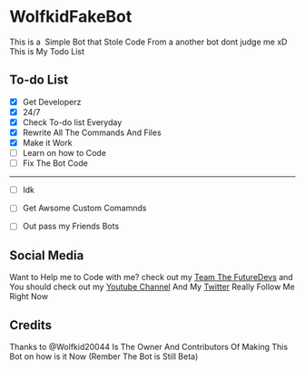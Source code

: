 # WolfkidFakeBot
This is a  Simple Bot that Stole Code From a another bot dont judge me xD
This is My Todo List

## To-do List
- [x] Get Developerz
- [x] 24/7
- [x] Check To-do list Everyday
- [x] Rewrite All The Commands And Files
- [x] Make it Work
- [ ] Learn on how to Code
- [ ] Fix The Bot Code
___________________
- [ ] Idk
- [ ] Get Awsome Custom Comamnds
- [ ] Out pass my Friends Bots


## Social Media
Want to Help me to Code with me? check out my [Team The FutureDevs](https://github.com/FutureDeveloperZ) and You should check out my [Youtube Channel](www.youtube.com/c/Wolfkid) And My [Twitter](https://mobile.twitter.com/@TheRealWolfkid) Really Follow Me Right Now

 ## Credits
 Thanks to @Wolfkid20044 Is The Owner
 And Contributors Of Making This Bot on how is it Now (Rember The Bot is Still Beta)




